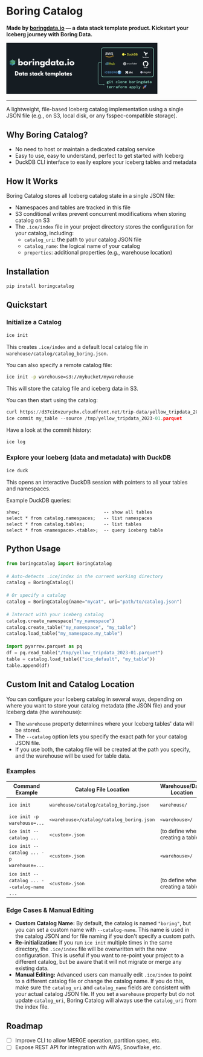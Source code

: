 # Boring Catalog

**Made by [boringdata.io](https://boringdata.io) — a data stack template product. Kickstart your Iceberg journey with Boring Data.**

<img src="docs/boringdata.png" alt="Boring Data" width="400">

----

A lightweight, file-based Iceberg catalog implementation using a single JSON file (e.g., on S3, local disk, or any fsspec-compatible storage).

## Why Boring Catalog?
- No need to host or maintain a dedicated catalog service
- Easy to use, easy to understand, perfect to get started with Iceberg
- DuckDB CLI interface to easily explore your iceberg tables and metadata

## How It Works
Boring Catalog stores all Iceberg catalog state in a single JSON file:
- Namespaces and tables are tracked in this file
- S3 conditional writes prevent concurrent modifications when storing catalog on S3
- The `.ice/index` file in your project directory stores the configuration for your catalog, including:
  - `catalog_uri`: the path to your catalog JSON file
  - `catalog_name`: the logical name of your catalog
  - `properties`: additional properties (e.g., warehouse location)

## Installation
```bash
pip install boringcatalog
```

## Quickstart

### Initialize a Catalog
```bash
ice init
```
This creates `.ice/index` and a default local catalog file in `warehouse/catalog/catalog_boring.json`.

You can also specify a remote catalog file:
```bash
ice init -p warehouse=s3://mybucket/mywarehouse
```
This will store the catalog file and iceberg data in S3.

You can then start using the catalog:
```python
curl https://d37ci6vzurychx.cloudfront.net/trip-data/yellow_tripdata_2023-01.parquet -o /tmp/yellow_tripdata_2023-01.parquet
ice commit my_table --source /tmp/yellow_tripdata_2023-01.parquet
```

Have a look at the commit history:
```bash
ice log 
```

### Explore your Iceberg (data and metadata) with DuckDB
```bash
ice duck
```
This opens an interactive DuckDB session with pointers to all your tables and namespaces.

Example DuckDB queries:
```
show;                               -- show all tables               
select * from catalog.namespaces;   -- list namespaces
select * from catalog.tables;       -- list tables
select * from <namespace>.<table>;  -- query iceberg table
```

## Python Usage

```python
from boringcatalog import BoringCatalog

# Auto-detects .ice/index in the current working directory
catalog = BoringCatalog()

# Or specify a catalog
catalog = BoringCatalog(name="mycat", uri="path/to/catalog.json")

# Interact with your iceberg catalog
catalog.create_namespace("my_namespace")
catalog.create_table("my_namespace", "my_table")
catalog.load_table("my_namespace.my_table")

import pyarrow.parquet as pq
df = pq.read_table("/tmp/yellow_tripdata_2023-01.parquet")
table = catalog.load_table(("ice_default", "my_table"))
table.append(df)
```


## Custom Init and Catalog Location

You can configure your Iceberg catalog in several ways, depending on where you want to store your catalog metadata (the JSON file) and your Iceberg data (the warehouse):
- The `warehouse` property determines where your Iceberg tables' data will be stored.
- The `--catalog` option lets you specify the exact path for your catalog JSON file.
- If you use both, the catalog file will be created at the path you specify, and the warehouse will be used for table data.

### Examples
| Command Example | Catalog File Location | Warehouse/Data Location | Use Case |
|-----------------|----------------------|------------------------|----------|
| `ice init` | `warehouse/catalog/catalog_boring.json` | `warehouse/` | Local, simple |
| `ice init -p warehouse=...` | `<warehouse>/catalog/catalog_boring.json` | `<warehouse>/` | Custom warehouse |
| `ice init --catalog ...` | `<custom>.json` | (to define when creating a table) | Custom catalog file |
| `ice init --catalog ... -p warehouse=...` | `<custom>.json` | `<warehouse>/` | Full control |
| `ice init --catalog ... --catalog-name ...` | `<custom>.json` | (to define when creating a table) | Custom name & file |

### Edge Cases & Manual Editing
- **Custom Catalog Name:** By default, the catalog is named `"boring"`, but you can set a custom name with `--catalog-name`. This name is used in the catalog JSON and for file naming if you don't specify a custom path.
- **Re-initialization:** If you run `ice init` multiple times in the same directory, the `.ice/index` file will be overwritten with the new configuration. This is useful if you want to re-point your project to a different catalog, but be aware that it will not migrate or merge any existing data.
- **Manual Editing:** Advanced users can manually edit `.ice/index` to point to a different catalog file or change the catalog name. If you do this, make sure the `catalog_uri` and `catalog_name` fields are consistent with your actual catalog JSON file. If you set a `warehouse` property but do not update `catalog_uri`, Boring Catalog will always use the `catalog_uri` from the index file.

## Roadmap
- [ ] Improve CLI to allow MERGE operation, partition spec, etc.
- [ ] Expose REST API for integration with AWS, Snowflake, etc.
